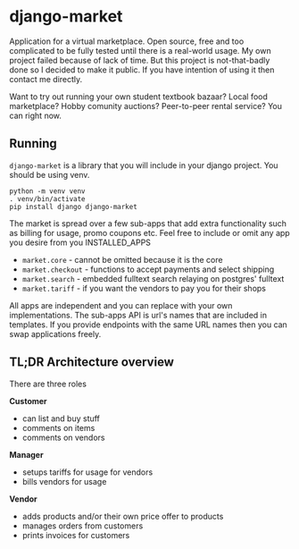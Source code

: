# django-market

Application for a virtual marketplace. Open source, free and too complicated to
be fully tested until there is a real-world usage. My own project failed because
of lack of time. But this project is not-that-badly done so I decided to make it
public. If you have intention of using it then contact me directly.


Want to try out running your own student textbook bazaar? Local food marketplace?
Hobby comunity auctions? Peer-to-peer rental service? You can right now.

## Running

`django-market` is a library that you will include in your django project. You
should be using venv.
```
python -m venv venv
. venv/bin/activate
pip install django django-market
```

The market is spread over a few sub-apps that add extra functionality such as
billing for usage, promo coupons etc. Feel free to include or omit any app you
desire from you INSTALLED_APPS

* `market.core` - cannot be omitted because it is the core
* `market.checkout` - functions to accept payments and select shipping
* `market.search` - embedded fulltext search relaying on postgres' fulltext
* `market.tariff` - if you want the vendors to pay you for their shops

All apps are independent and you can replace with your own implementations. The
sub-apps API is url's names that are included in templates. If you provide endpoints
with the same URL names then you can swap applications freely.


## TL;DR Architecture overview

There are three roles

**Customer**

* can list and buy stuff
* comments on items
* comments on vendors

**Manager**

* setups tariffs for usage for vendors
* bills vendors for usage

**Vendor**

* adds products and/or their own price offer to products
* manages orders from customers
* prints invoices for customers


